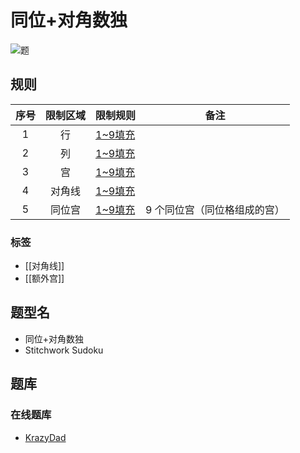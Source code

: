 # 同位+对角数独

![题](https://krazydad.com/img/vsudoku_previews/stitchwork_preview.png)

## 规则

| 序号  | 限制区域 | 限制规则    | 备注              |
|:---:|:----:|:--------|-----------------|
|  1  |  行   | [1~9填充] |                 |
|  2  |  列   | [1~9填充] |                 |
|  3  |  宫   | [1~9填充] |                 |
|  4  | 对角线  | [1~9填充] |                 |
|  5  | 同位宫  | [1~9填充] | 9 个同位宫（同位格组成的宫） |

### 标签

- [[对角线]]
- [[额外宫]]

## 题型名

- 同位+对角数独
- Stitchwork Sudoku

## 题库

### 在线题库

- [KrazyDad](https://krazydad.com/play/stitchwork/)

[1~9填充]: ../../../rules.md#1to9填充
